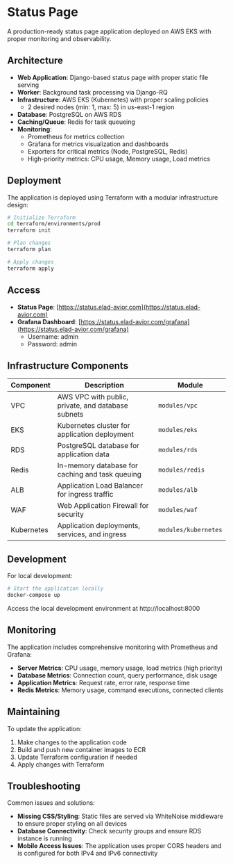 # Status Page

A production-ready status page application deployed on AWS EKS with proper monitoring and observability.

## Architecture

- **Web Application**: Django-based status page with proper static file serving
- **Worker**: Background task processing via Django-RQ 
- **Infrastructure**: AWS EKS (Kubernetes) with proper scaling policies
  - 2 desired nodes (min: 1, max: 5) in us-east-1 region
- **Database**: PostgreSQL on AWS RDS
- **Caching/Queue**: Redis for task queueing
- **Monitoring**:
  - Prometheus for metrics collection
  - Grafana for metrics visualization and dashboards
  - Exporters for critical metrics (Node, PostgreSQL, Redis)
  - High-priority metrics: CPU usage, Memory usage, Load metrics

## Deployment

The application is deployed using Terraform with a modular infrastructure design:

```bash
# Initialize Terraform
cd terraform/environments/prod
terraform init

# Plan changes
terraform plan

# Apply changes
terraform apply
```

## Access

- **Status Page**: [https://status.elad-avior.com](https://status.elad-avior.com)
- **Grafana Dashboard**: [https://status.elad-avior.com/grafana](https://status.elad-avior.com/grafana)
  - Username: admin
  - Password: admin

## Infrastructure Components

| Component | Description | Module |
|-----------|-------------|--------|
| VPC | AWS VPC with public, private, and database subnets | `modules/vpc` |
| EKS | Kubernetes cluster for application deployment | `modules/eks` |
| RDS | PostgreSQL database for application data | `modules/rds` |
| Redis | In-memory database for caching and task queuing | `modules/redis` |
| ALB | Application Load Balancer for ingress traffic | `modules/alb` |
| WAF | Web Application Firewall for security | `modules/waf` |
| Kubernetes | Application deployments, services, and ingress | `modules/kubernetes` |

## Development

For local development:

```bash
# Start the application locally
docker-compose up
```

Access the local development environment at http://localhost:8000

## Monitoring

The application includes comprehensive monitoring with Prometheus and Grafana:

- **Server Metrics**: CPU usage, memory usage, load metrics (high priority)
- **Database Metrics**: Connection count, query performance, disk usage
- **Application Metrics**: Request rate, error rate, response time
- **Redis Metrics**: Memory usage, command executions, connected clients

## Maintaining

To update the application:

1. Make changes to the application code
2. Build and push new container images to ECR
3. Update Terraform configuration if needed
4. Apply changes with Terraform

## Troubleshooting

Common issues and solutions:

- **Missing CSS/Styling**: Static files are served via WhiteNoise middleware to ensure proper styling on all devices
- **Database Connectivity**: Check security groups and ensure RDS instance is running
- **Mobile Access Issues**: The application uses proper CORS headers and is configured for both IPv4 and IPv6 connectivity
